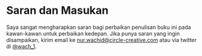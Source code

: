 # Saran dan Masukan

Saya sangat mengharapkan saran bagi perbaikan penulisan buku ini pada kawan-kawan untuk perbaikan  kedepan. Jika punya saran yang ingin disampaikan, kirim email ke <nur.wachid@circle-creative.com> atau via twitter di [@wach_1](https://twitter.com/wach_1).